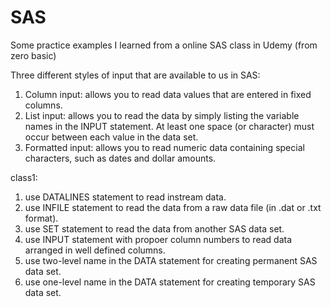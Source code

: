 # SAS
Some practice examples I learned from a online SAS class in Udemy (from zero basic)


Three different styles of input that are available to us in SAS:
1. Column input: allows you to read data values that are entered in fixed columns.
2. List input: allows you to read the data by simply listing the variable names in the INPUT statement. At least one space (or character) must occur between each value in the data set.
3. Formatted input: allows you to read numeric data containing special characters, such as dates and dollar amounts.



class1:
1. use DATALINES statement to read instream data.
2. use INFILE statement to read the data from a raw data file (in .dat or .txt format).
3. use SET statement to read the data from another SAS data set.
4. use INPUT statement with propoer column numbers to read data arranged in well defined columns.
5. use two-level name in the DATA statement for creating permanent SAS data set.
6. use one-level name in the DATA statement for creating temporary SAS data set.
